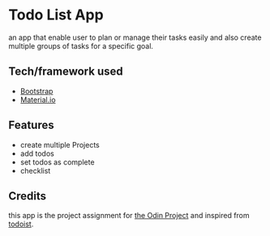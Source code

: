 # Todo List App
an app that enable user to plan or manage their tasks easily and also create multiple groups of tasks for a specific goal.

## Tech/framework used
- [Bootstrap](https://getbootstrap.com/)
- [Material.io](https://material.io/)

## Features
- create multiple Projects
- add todos
- set todos as complete
- checklist


## Credits
this app is the project assignment for [the Odin Project](https://www.theodinproject.com/) and inspired from [todoist](https://en.todoist.com/).
